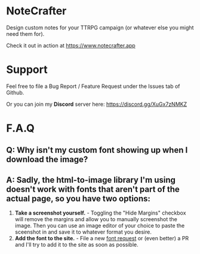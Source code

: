# NoteCrafter

Design custom notes for your TTRPG campaign (or whatever else you might need them for).

Check it out in action at https://www.notecrafter.app

# Support

Feel free to file a Bug Report / Feature Request under the Issues tab of Github.

Or you can join my **Discord** server here: https://discord.gg/XuGx7zNMKZ

# F.A.Q

## Q: **Why isn't my custom font showing up when I download the image?**

## A: Sadly, the html-to-image library I'm using doesn't work with fonts that aren't part of the actual page, so you have two options:

1. **Take a screenshot yourself.** - Toggling the "Hide Margins" checkbox will remove the margins and allow you to manually screenshot the image. Then you can use an image editor of your choice to paste the sceenshot in and save it to whatever format you desire.
2. **Add the font to the site.** - File a new [font request](https://github.com/EddieDover/notecrafter/issues/new?labels=bug&template=font_request.md) or (even better) a PR and I'll try to add it to the site as soon as possible.
